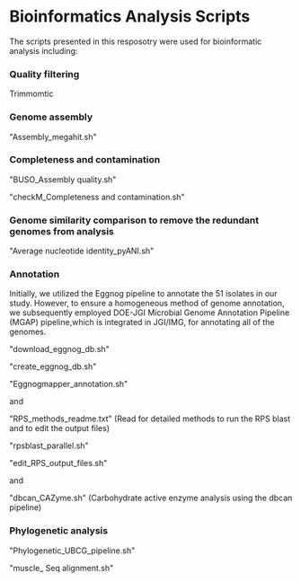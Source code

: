 # Bioinformatics Analysis Scripts
The scripts presented in this resposotry were used for bioinformatic analysis including:
### Quality filtering
Trimmomtic
### Genome assembly
"Assembly_megahit.sh"

### Completeness and contamination
"BUSO_Assembly quality.sh"

"checkM_Completeness and contamination.sh"

### Genome similarity comparison to remove the redundant genomes from analysis

"Average nucleotide identity_pyANI.sh"

### Annotation
Initially, we utilized the Eggnog pipeline to annotate the 51 isolates in our study. However, to ensure a homogeneous method of genome annotation, we subsequently employed DOE-JGI Microbial Genome Annotation Pipeline (MGAP) pipeline,which is integrated in JGI/IMG, for annotating all of the genomes.

"download_eggnog_db.sh"

"create_eggnog_db.sh"

"Eggnogmapper_annotation.sh"

and

"RPS_methods_readme.txt" (Read for detailed methods to run the RPS blast and to edit the output files)

"rpsblast_parallel.sh"

"edit_RPS_output_files.sh"

and

"dbcan_CAZyme.sh" (Carbohydrate active enzyme analysis using the dbcan pipeline)

### Phylogenetic analysis
"Phylogenetic_UBCG_pipeline.sh"

"muscle_ Seq alignment.sh"



